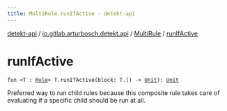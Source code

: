 ```yaml
---
title: MultiRule.runIfActive - detekt-api
---
```


[detekt-api](../../index.html) / [io.gitlab.arturbosch.detekt.api](../index.html) / [MultiRule](index.html) / [runIfActive](./run-if-active.html)

# runIfActive

`fun <T : `[`Rule`](../-rule/index.html)`> T.runIfActive(block: T.() -> `[`Unit`](https://kotlinlang.org/api/latest/jvm/stdlib/kotlin/-unit/index.html)`): `[`Unit`](https://kotlinlang.org/api/latest/jvm/stdlib/kotlin/-unit/index.html)

Preferred way to run child rules because this composite rule
takes care of evaluating if a specific child should be run at all.

